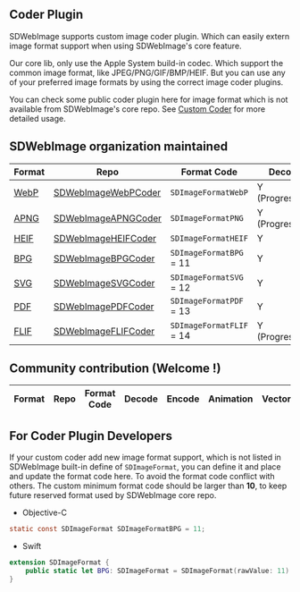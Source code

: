 ## Coder Plugin
SDWebImage supports custom image coder plugin. Which can easily extern image format support when using SDWebImage's core feature.

Our core lib, only use the Apple System build-in codec. Which support the common image format, like JPEG/PNG/GIF/BMP/HEIF. But you can use any of your preferred image formats by using the correct image coder plugins.

You can check some public coder plugin here for image format which is not available from SDWebImage's core repo. See [Custom Coder](https://github.com/rs/SDWebImage/wiki/Advanced-Usage#custom-coder-420) for more detailed usage.

## SDWebImage organization maintained
| Format | Repo | Format Code | Decode | Encode | Animation | Vector |
| ------ | ---- | ----------- | ------ | ------ | -------- | ------- |
| [WebP](https://developers.google.com/speed/webp/) | [SDWebImageWebPCoder](https://github.com/SDWebImage/SDWebImageWebPCoder) | `SDImageFormatWebP` | Y (Progressive) | Y | Y | N |
| [APNG](https://en.wikipedia.org/wiki/APNG) | [SDWebImageAPNGCoder](https://github.com/SDWebImage/SDWebImageAPNGCoder) | `SDImageFormatPNG` | Y (Progressive) | Y | Y | N |
| [HEIF](http://nokiatech.github.io/heif/) | [SDWebImageHEIFCoder](https://github.com/SDWebImage/SDWebImageHEIFCoder) | `SDImageFormatHEIF` | Y | Y | N | N |
| [BPG](https://bellard.org/bpg/) | [SDWebImageBPGCoder](https://github.com/SDWebImage/SDWebImageBPGCoder) | `SDImageFormatBPG` = 11 | Y | Y (from v0.4) | Y | N |
| [SVG](https://en.wikipedia.org/wiki/Scalable_Vector_Graphics) | [SDWebImageSVGCoder](https://github.com/SDWebImage/SDWebImageSVGCoder) | `SDImageFormatSVG` = 12 | Y | N | N | Y |
| [PDF](https://en.wikipedia.org/wiki/PDF) | [SDWebImagePDFCoder](https://github.com/SDWebImage/SDWebImagePDFCoder) | `SDImageFormatPDF` = 13 | Y | N | N | Y |
| [FLIF](https://flif.info/) | [SDWebImageFLIFCoder](https://github.com/SDWebImage/SDWebImageFLIFCoder) | `SDImageFormatFLIF` = 14 | Y (Progressive) | Y | Y | N |

## Community contribution (Welcome !)
| Format | Repo | Format Code | Decode | Encode | Animation | Vector |
| ------ | ---- | ----------- | ------ | ------ | -------- | ------- |


## For Coder Plugin Developers

If your custom coder add new image format support, which is not listed in SDWebImage built-in define of `SDImageFormat`, you can define it and place and update the format code here. To avoid the format code conflict with others. The custom minimum format code should be larger than **10**, to keep future reserved format used by SDWebImage core repo.

+ Objective-C

```objectivec
static const SDImageFormat SDImageFormatBPG = 11;
```

+ Swift

```swift
extension SDImageFormat {
    public static let BPG: SDImageFormat = SDImageFormat(rawValue: 11)
}
```

